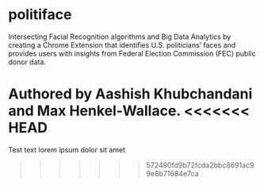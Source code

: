 # politiface

Intersecting Facial Recognition algorithms and Big Data Analytics by creating a Chrome Extension that identifies U.S. politicians’ faces and provides users with insights from Federal Election Commission (FEC) public donor data. 

Authored by Aashish Khubchandani and Max Henkel-Wallace.
<<<<<<< HEAD
=======


Test text lorem ipsum dolor sit amet
>>>>>>> 572490fd9b72fcda2bbc8691ac99e8b71684e7ca
